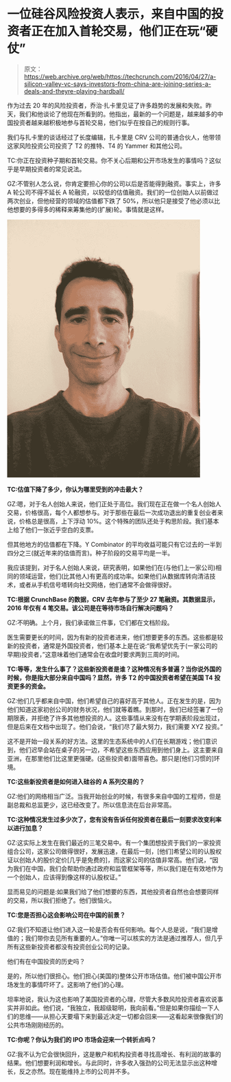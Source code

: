 # 一位硅谷风险投资人表示，来自中国的投资者正在加入首轮交易，他们正在玩“硬仗”

> 原文：<https://web.archive.org/web/https://techcrunch.com/2016/04/27/a-silicon-valley-vc-says-investors-from-china-are-joining-series-a-deals-and-theyre-playing-hardball/>

作为过去 20 年的风险投资者，乔治·扎卡里见证了许多趋势的发展和失败。昨天，我们和他谈论了他现在所看到的。他指出，最新的一个问题是，越来越多的中国投资者越来越积极地参与首轮交易，他们似乎在按自己的规则行事。

我们与扎卡里的谈话经过了长度编辑，扎卡里是 CRV 公司的普通合伙人，他带领这家风险投资公司投资了 T2 的推特、T4 的 Yammer 和其他公司。

TC:你正在投资种子期和首轮交易。你不关心后期和公开市场发生的事情吗？这似乎是早期投资者的常见说法。

GZ:不管别人怎么说，你肯定要担心你的公司以后是否能得到融资。事实上，许多 A 轮公司不得不延长 A 轮融资，以较低的估值融资。我们的一位创始人以前做过两次创业，但他经营的领域的估值都下跌了 50%，所以他只是接受了他必须以比他想要的多得多的稀释来筹集他的(扩展)轮。事情就是这样。

![IMG_0193](img/4a4b7d22414b2e03fe6eb83cb28c9f0b.png)

**TC:估值下降了多少，你认为哪里受到的冲击最大？**

GZ:嗯，对于名人创始人来说，他们正处于高位。我们现在正在做一个名人创始人交易，价格很高，每个人都想参与。对于那些在最后一次成功退出的重复创业者来说，价格总是很高，上下浮动 10%。这个特殊的团队还处于构思阶段。我们基本上给了他们一张近乎空白的支票。

但其他地方的估值都在下降。Y Combinator 的平均收益可能只有它过去的一半到四分之三(就近年来的估值而言)。种子阶段的交易平均是一半。

我应该提到，对于名人创始人来说，研究表明，如果他们在(与他们上一家公司)相同的领域运营，他们(比其他人)有更高的成功率。如果他们从数据库转向清洁技术，或者从手机信号塔转向社交网络，他们通常不会做得很好。

**TC:根据 CrunchBase 的数据，CRV 去年参与了至少 27 笔融资。其数据显示，2016 年仅有 4 笔交易。该公司是在等待市场自行解决问题吗？**

GZ:不明确。上个月，我们承诺做三件事，它们都在文档阶段。

医生需要更长的时间，因为有新的投资者进来，他们想要更多的东西。这些都是较新的投资者，通常是外国投资者，他们基本上是在说:“我希望优先于(一家公司的早期)投资者，”这意味着他们通常会在收盘时要求两到三周的时间。

**TC:等等，发生什么事了？这些新投资者是谁？这种情况有多普遍？当你说外国的时候，你是指大部分来自中国吗？显然，许多 T2 的中国投资者希望在美国 T4 投资更多的资金。**

GZ:他们几乎都来自中国，他们希望自己的喜好高于其他人。正在发生的是，因为他们知道这家初创公司的财务状况，他们就等着瞧。到那时，我们已经签署了一份期限表，并拒绝了许多其他想投资的人。这些事情从来没有在学期表阶段出现过，但是后来在文档中出现了。他们会说，“我们尽了最大努力，我们需要 XYZ 投资。”

这不是开始一段关系的好方法。这里的生态系统中的人们在长期游戏；他们意识到，他们迟早会站在桌子的另一边，不希望这些东西应用到他们身上。这主要来自亚洲，在那里他们比这里更强硬。(这些投资者)面带喜色。那只是[他们习惯的]环境。

**TC:这些新投资者是如何进入硅谷的 A 系列交易的？**

GZ:他们的网络相当广泛。当我开始创业的时候，有很多来自中国的工程师，但是副总裁和总监更少，这已经改变了。所以信息流在后台非常高。

**TC:这种情况发生过多少次了，您有没有告诉任何投资者在最后一刻要求改变利率以进行加息？**

GZ:这实际上发生在我们最近的三笔交易中。有一个集团想投资于我们的一家投资组合公司，这家公司做得很好，发展迅速，在最后一刻，[他们]希望公司的认股权证以创始人的股价定价[几乎是免费的]，而这家公司的估值非常高。他们说，“因为我们在中国，我们会帮助你通过政府和监管框架等等，所以我们是在有效地作为一个创始人，应该得到像这样的认股权证。”

显而易见的问题是:如果我们给了他们想要的东西，其他投资者自然也会想要同样的交易，所以我们拒绝了。他们很恼火。

**TC:您是否担心这会影响公司在中国的前景？**

GZ:我们不知道让他们进入这一轮是否会有任何影响。每个人总是说，“我们是增值的；我们带你去见所有重要的人。”你唯一可以核实的方法是通过推荐人，但几乎所有这些新投资者都没有投资创业公司的记录。

他们有在中国投资的历史吗？

是的，所以他们很担心。他们担心(美国的)整体公开市场估值。他们被中国公开市场发生的事情吓坏了。这影响了他们的心理。

坦率地说，我认为这也影响了美国投资者的心理，尽管大多数风险投资者喜欢说事实并非如此。他们说，“我独立，我超级聪明，我向前看。”但是如果你描绘一下人们的思维——从担心天要塌下来到最近决定一切都会回来——这看起来很像我们的公共市场刚刚经历的。

**TC:你呢？你认为我们的 IPO 市场会迎来一个转折点吗？**

GZ:我不认为它会很快回升，这是散户和机构投资者寻找高增长、有利润的故事的结果。他们想要利润和增长。与此同时，许多收入强劲的公司无法显示出这种增长，反之亦然。现在能维持上市的公司并不多。
